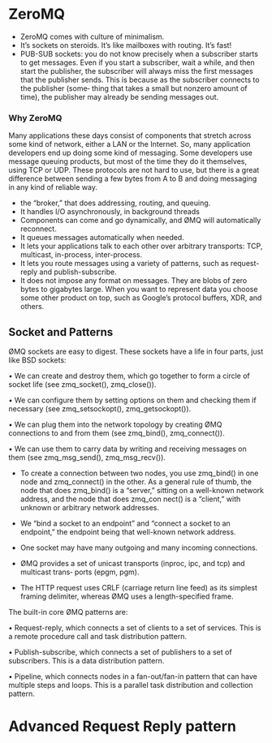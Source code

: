 # ZeroMQ

- ZeroMQ comes with culture of minimalism.
- It’s sockets on steroids. It’s like mailboxes with routing. It’s fast!
- PUB-SUB sockets: you do not know precisely when a subscriber starts to get messages. Even if you start a subscriber, wait a while, and then start the publisher, the subscriber will always miss the first messages that the publisher sends. This is because as the subscriber connects to the publisher (some‐ thing that takes a small but nonzero amount of time), the publisher may already be sending messages out.

### Why ZeroMQ
Many applications these days consist of components that stretch across some kind of network, either a LAN or the Internet. So, many application developers end up doing some kind of messaging. Some developers use message queuing products, but most of the time they do it themselves, using TCP or UDP. These protocols are not hard to use, but there is a great difference between sending a few bytes from A to B and doing messaging in any kind of reliable way.
- the “broker,” that does addressing, routing, and queuing.
- It handles I/O asynchronously, in background threads
- Components can come and go dynamically, and ØMQ will automatically reconnect.
- It queues messages automatically when needed.
- It lets your applications talk to each other over arbitrary transports: TCP, multicast, in-process, inter-process.
- It lets you route messages using a variety of patterns, such as request-reply and publish-subscribe.
- It does not impose any format on messages. They are blobs of zero bytes to gigabytes large. When you want to represent data you choose some other product on top, such as Google’s protocol buffers, XDR, and others.


## Socket and Patterns
ØMQ sockets are easy to digest. These sockets have a life in four parts, just like BSD sockets:

• We can create and destroy them, which go together to form a circle of socket life (see zmq_socket(), zmq_close()).

• We can configure them by setting options on them and checking them if necessary (see zmq_setsockopt(), zmq_getsockopt()).

• We can plug them into the network topology by creating ØMQ connections to and from them (see zmq_bind(), zmq_connect()).

• We can use them to carry data by writing and receiving messages on them (see zmq_msg_send(), zmq_msg_recv()).

- To create a connection between two nodes, you use zmq_bind() in one node and zmq_connect() in the other. As a general rule of thumb, the node that does zmq_bind() is a “server,” sitting on a well-known network address, and the node that does zmq_con nect() is a “client,” with unknown or arbitrary network addresses.

- We “bind a socket to an endpoint” and “connect a socket to an endpoint,” the endpoint being that well-known network address.

- One socket may have many outgoing and many incoming connections.

- ØMQ provides a set of unicast transports (inproc, ipc, and tcp) and multicast trans‐ ports (epgm, pgm).

- The HTTP request uses CRLF (carriage return line feed) as its simplest framing delimiter, whereas ØMQ uses a length-specified frame.

The built-in core ØMQ patterns are:

• Request-reply, which connects a set of clients to a set of services. This is a remote procedure call and task distribution pattern.

• Publish-subscribe, which connects a set of publishers to a set of subscribers. This is a data distribution pattern.

• Pipeline, which connects nodes in a fan-out/fan-in pattern that can have multiple steps and loops. This is a parallel task distribution and collection pattern.


# Advanced Request Reply pattern
